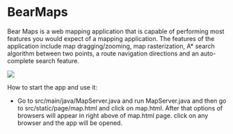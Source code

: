 # BearMaps 

Bear Maps is a web mapping application that is capable of performing most features you would expect of a mapping application. The features of the application include map dragging/zooming, map rasterization, A* search algorithm between two points, a route navigation directions and an auto-complete search feature. 

![](images/demo.gif)

How to start the app and use it:
- Go to src/main/java/MapServer.java and run MapServer.java and then go to src/static/page/map.html and click on map.html. After that 
options of browsers will appear in right above of map.html page. click on any browser and the app will be opened.



